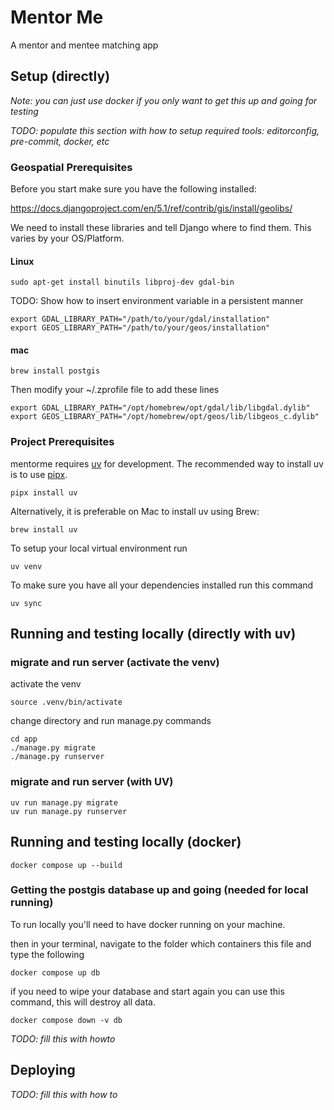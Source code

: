 # Mentor Me

A mentor and mentee matching app

## Setup (directly)

*Note: you can just use docker if you only want to get this up and going for testing*

*TODO: populate this section with how to setup required tools: editorconfig, pre-commit, docker, etc*

### Geospatial Prerequisites

Before you start make sure you have the following installed:

https://docs.djangoproject.com/en/5.1/ref/contrib/gis/install/geolibs/

We need to install these libraries and tell Django where to find them. This varies by your OS/Platform.

#### Linux

```shell
sudo apt-get install binutils libproj-dev gdal-bin
```

TODO: Show how to insert environment variable in a persistent manner

```shell
export GDAL_LIBRARY_PATH="/path/to/your/gdal/installation"
export GEOS_LIBRARY_PATH="/path/to/your/geos/installation"
```

#### mac

```shell
brew install postgis
```

Then modify your ~/.zprofile file to add these lines

```shell
export GDAL_LIBRARY_PATH="/opt/homebrew/opt/gdal/lib/libgdal.dylib"
export GEOS_LIBRARY_PATH="/opt/homebrew/opt/geos/lib/libgeos_c.dylib"
```

### Project Prerequisites

mentorme requires [uv](https://docs.astral.sh/uv/) for development. The recommended way to install uv is to use
[pipx](https://github.com/pypa/pipx).

```shell
pipx install uv
```

Alternatively, it is preferable on Mac to install uv using Brew:

```shell
brew install uv
```

To setup your local virtual environment run

    uv venv

To make sure you have all your dependencies installed run this command

    uv sync

## Running and testing locally (directly with uv)

### migrate and run server (activate the venv)

activate the venv

    source .venv/bin/activate

change directory and run manage.py commands

    cd app
    ./manage.py migrate
    ./manage.py runserver

### migrate and run server (with UV)

    uv run manage.py migrate
    uv run manage.py runserver

## Running and testing locally (docker)

    docker compose up --build

### Getting the postgis database up and going (needed for local running)

To run locally you'll need to have docker running on your machine.

then in your terminal, navigate to the folder which containers this file and type the following

    docker compose up db

if you need to wipe your database and start again you can use this command, this will destroy all data.

    docker compose down -v db

*TODO: fill this with howto*

## Deploying

*TODO: fill this with how to*
